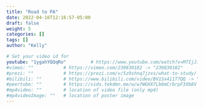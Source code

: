```yaml
---
title: "Road to PA"
date: 2022-04-16T12:16:57-05:00
draft: false
weight: 5
categories: []
tags: []
author: "Kelly"

# Set your video id for
youtube: "1ygahYQQqRo"         # https://www.youtube.com/watch?v=M7IjJiZUutk -> "M7IjJiZUutk"
#vimeo: ""           # https://vimeo.com/239830182 -> "239830182"
#prezi: ""           # https://prezi.com/v/5z9shnq7jzxs/what-to-study/ -> "5z9shnq7jzxs"
#bilibili: ""        # https://www.bilibili.com/video/BV1Sx411T7QQ -> "BV1Sx411T7QQ"
#peertube: ""        # https://vids.tekdmn.me/w/w7WGHX7Lb6mCrbrpF3Xb8V (entire URL)
#mp4video: ""        # location of video file (only mp4) 
#mp4videoImage: ""   # location of poster image 
---
```


